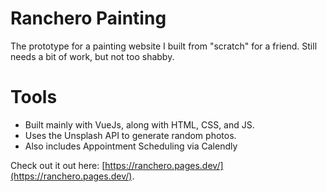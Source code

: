 # Ranchero Painting
The prototype for a painting website I built from "scratch" for a friend. Still needs a bit of work, but not too shabby. 

# Tools
- Built mainly with VueJs, along with HTML, CSS, and JS.
- Uses the Unsplash API to generate random photos.
- Also includes Appointment Scheduling via Calendly


Check out it out here: [https://ranchero.pages.dev/](https://ranchero.pages.dev/).
